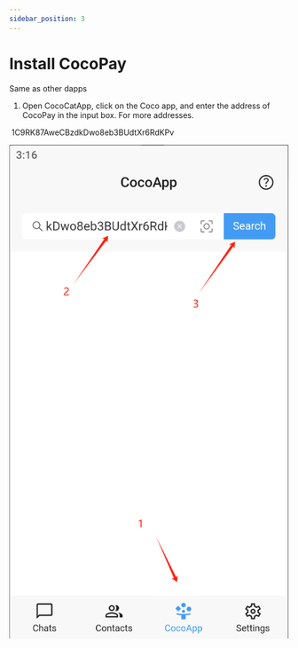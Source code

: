 ```yaml
---
sidebar_position: 3
---
```


# Install CocoPay

Same as other dapps

1. Open CocoCatApp, click on the Coco app, and enter the address of CocoPay in the input box. For more addresses.  



​     1C9RK87AweCBzdkDwo8eb3BUdtXr6RdKPv



![img](img/Install-CocoPay-1.png)




